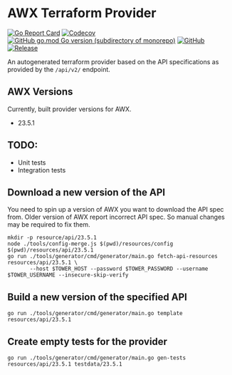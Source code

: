 AWX Terraform Provider
======================
[![Go Report Card](https://goreportcard.com/badge/github.com/ilijamt/terraform-provider-awx)](https://goreportcard.com/report/github.com/ilijamt/terraform-provider-awx)
[![Codecov](https://img.shields.io/codecov/c/gh/ilijamt/terraform-provider-awx)](https://app.codecov.io/gh/ilijamt/terraform-provider-awx)
[![GitHub go.mod Go version (subdirectory of monorepo)](https://img.shields.io/github/go-mod/go-version/ilijamt/terraform-provider-awx)](go.mod)
[![GitHub](https://img.shields.io/github/license/ilijamt/terraform-provider-awx)](LICENSE)
[![Release](https://img.shields.io/github/release/ilijamt/terraform-provider-awx.svg)](https://github.com/ilijamt/terraform-provider-awx/releases/latest)

An autogenerated terraform provider based on the API specifications as provided by the `/api/v2/` endpoint.

AWX Versions
------------

Currently, built provider versions for AWX.

* 23.5.1

TODO:
-----

* Unit tests
* Integration tests

Download a new version of the API
---------------------------------

You need to spin up a version of AWX you want to download the API spec from.
Older version of AWX report incorrect API spec. So manual changes may be required to fix them.

```shell
mkdir -p resource/api/23.5.1
node ./tools/config-merge.js $(pwd)/resources/config $(pwd)/resources/api/23.5.1
go run ./tools/generator/cmd/generator/main.go fetch-api-resources resources/api/23.5.1 \
       --host $TOWER_HOST --password $TOWER_PASSWORD --username $TOWER_USERNAME --insecure-skip-verify
```

Build a new version of the specified API
----------------------------------------

```shell
go run ./tools/generator/cmd/generator/main.go template resources/api/23.5.1
```

Create empty tests for the provider
-----------------------------------

```shell
go run ./tools/generator/cmd/generator/main.go gen-tests resources/api/23.5.1 testdata/23.5.1
```